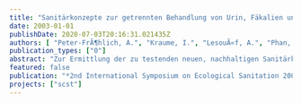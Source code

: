 ```yaml
---
title: "Sanitärkonzepte zur getrennten Behandlung von Urin, Fäkalien und Grauwasser"
date: 2003-01-01
publishDate: 2020-07-03T20:16:31.021435Z
authors: [ "Peter-FrÃ¶hlich, A.", "Kraume, I.", "LesouÃ«f, A.", "Phan, L.", "Gommery, L.", "Oldenburg, M." ]
publication_types: ["0"]
abstract: "Zur Ermittlung der zu testenden neuen, nachhaltigen Sanitärkonzepte wurde eine Vorstudie durchgeführt. Diese Studie beinhaltet einen Kostenvergleich zwischen zwei neuen Sanitärkonzepten mit Schwerkraft- und Vakuumseparationstoiletten und dem konventionellen System. Es konnte gezeigt werden, dass die neuen Sanitärsysteme, abhängig von den Rahmenbedingungen, Kostenvorteile haben. Aus diesem Grund wurde das Pilotprojekt zum Test der oben genannten neuen Sanitärkonzepte unter realistischen Bedingungen in Berlin/Brandenburg gestartet. Das Sanitärkonzept mit Schwerkrafttrenntoiletten wird voraussichtlich im Sommer 2003 in Betrieb gehen."
featured: false
publication: "*2nd International Symposium on Ecological Sanitation 2003*"
projects: ["scst"]
---
```


